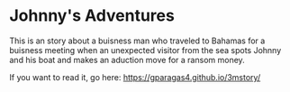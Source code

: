 # Johnny's Adventures 

This is an story about a buisness man who traveled to Bahamas for a buisness meeting when an unexpected visitor from the sea spots Johnny and his boat and makes an aduction move for a ransom money. 

If you want to read it, go here: https://gparagas4.github.io/3mstory/